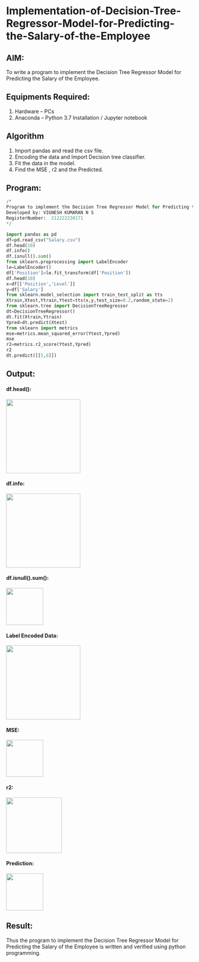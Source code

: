 # Implementation-of-Decision-Tree-Regressor-Model-for-Predicting-the-Salary-of-the-Employee

## AIM:
To write a program to implement the Decision Tree Regressor Model for Predicting the Salary of the Employee.

## Equipments Required:
1. Hardware – PCs
2. Anaconda – Python 3.7 Installation / Jupyter notebook

## Algorithm
1. Import pandas and read the csv file.
2. Encoding the data and Import Decision tree classifier.
3. Fit the data in the model.
4. Find the MSE , r2 and the Predicted. 

## Program:
```python
/*
Program to implement the Decision Tree Regressor Model for Predicting the Salary of the Employee.
Developed by: VIGNESH KUMARAN N S
RegisterNumber:  212222230171
*/

import pandas as pd
df=pd.read_csv("Salary.csv")
df.head(10)
df.info()
df.isnull().sum()
from sklearn.preprocessing import LabelEncoder
le=LabelEncoder()
df['Position']=le.fit_transform(df['Position'])
df.head(10)
x=df[['Position','Level']]
y=df['Salary']
from sklearn.model_selection import train_test_split as tts
Xtrain,Xtest,Ytrain,Ytest=tts(x,y,test_size=0.2,random_state=2)
from sklearn.tree import DecisionTreeRegressor
dt=DecisionTreeRegressor()
dt.fit(Xtrain,Ytrain)
Ypred=dt.predict(Xtest)
from sklearn import metrics
mse=metrics.mean_squared_error(Ytest,Ypred)
mse
r2=metrics.r2_score(Ytest,Ypred)
r2
dt.predict([[5,6]])
```

## Output:
#### df.head():
<img src= "https://github.com/Adhithyaram29D/Implementation-of-Decision-Tree-Regressor-Model-for-Predicting-the-Salary-of-the-Employee/assets/119393540/5775e2cb-cee2-4ee3-8ad9-3d641fafe991" width= "200">

#### df.info:
<img src= "https://github.com/Adhithyaram29D/Implementation-of-Decision-Tree-Regressor-Model-for-Predicting-the-Salary-of-the-Employee/assets/119393540/747a0a6f-3a04-4c96-aa5a-539760acb034" width= "200">

#### df.isnull().sum():
<img src= "https://github.com/Adhithyaram29D/Implementation-of-Decision-Tree-Regressor-Model-for-Predicting-the-Salary-of-the-Employee/assets/119393540/46f14eb3-7744-4003-bbc9-f7dbbe474d5d" width= "100">

#### Label Encoded Data:
<img src= "https://github.com/Adhithyaram29D/Implementation-of-Decision-Tree-Regressor-Model-for-Predicting-the-Salary-of-the-Employee/assets/119393540/eb29cb61-411d-4727-bdd7-dfa54a58e4cf" width= "200">

#### MSE:
<img src= "https://github.com/Adhithyaram29D/Implementation-of-Decision-Tree-Regressor-Model-for-Predicting-the-Salary-of-the-Employee/assets/119393540/d9ec0550-8504-4329-8260-c8127e7539d0" width= "100">

#### r2:
<img src= "https://github.com/Adhithyaram29D/Implementation-of-Decision-Tree-Regressor-Model-for-Predicting-the-Salary-of-the-Employee/assets/119393540/14d4f148-82ad-4b88-9015-ed187286c138" width= "150">

#### Prediction:
<img src= "https://github.com/Adhithyaram29D/Implementation-of-Decision-Tree-Regressor-Model-for-Predicting-the-Salary-of-the-Employee/assets/119393540/f2330b3a-2009-4732-8782-8b35a0709bf4" width= "100">

## Result:
Thus the program to implement the Decision Tree Regressor Model for Predicting the Salary of the Employee is written and verified using python programming.
